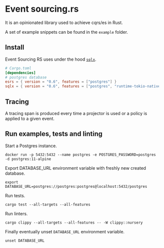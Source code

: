 # Event sourcing.rs

It is an opinionated library used to achieve cqrs/es in Rust.

A set of example snippets can be found in the `example` folder.

## Install

Event Sourcing RS uses under the hood [`sqlx`].

[`sqlx`]: https://github.com/launchbadge/sqlx

```toml
# Cargo.toml
[dependencies]
# postgres database
esrs = { version = "0.6", features = ["postgres"] }
sqlx = { version = "0.6", features = ["postgres", "runtime-tokio-native-tls", "uuid", "json", "chrono"] }
```

## Tracing

A tracing span is produced every time a projector is used or a policy is applied to a given event.

## Run examples, tests and linting

Start a Postgres instance.

```shell
docker run -p 5432:5432 --name postgres -e POSTGRES_PASSWORD=postgres -d postgres:11-alpine
```

Export DATABASE_URL environment variable with freshly new created database.

```shell
export DATABASE_URL=postgres://postgres:postgres@localhost:5432/postgres
```

Run tests.

```shell
cargo test --all-targets --all-features
```

Run linters.

```
cargo clippy --all-targets --all-features -- -W clippy::nursery
```

Finally eventually unset `DATABASE_URL` environment variable.

```shell
unset DATABASE_URL
```
